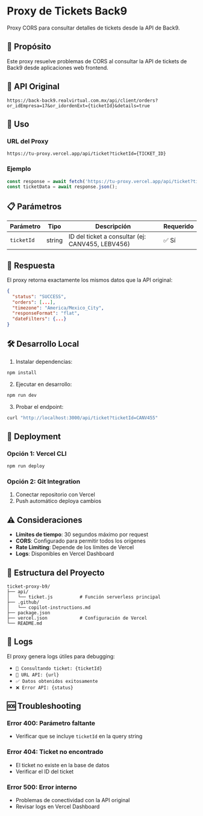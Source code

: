 # Proxy de Tickets Back9

Proxy CORS para consultar detalles de tickets desde la API de Back9.

## 🎯 Propósito

Este proxy resuelve problemas de CORS al consultar la API de tickets de Back9 desde aplicaciones web frontend.

## 🔗 API Original

```
https://back-back9.realvirtual.com.mx/api/client/orders?or_idEmpresa=17&or_idordenExt={ticketId}&details=true
```

## 🚀 Uso

### URL del Proxy
```
https://tu-proxy.vercel.app/api/ticket?ticketId={TICKET_ID}
```

### Ejemplo
```javascript
const response = await fetch('https://tu-proxy.vercel.app/api/ticket?ticketId=CANV455');
const ticketData = await response.json();
```

## 📋 Parámetros

| Parámetro | Tipo | Descripción | Requerido |
|-----------|------|-------------|-----------|
| `ticketId` | string | ID del ticket a consultar (ej: CANV455, LEBV456) | ✅ Sí |

## 📄 Respuesta

El proxy retorna exactamente los mismos datos que la API original:

```json
{
  "status": "SUCCESS",
  "orders": [...],
  "timezone": "America/Mexico_City",
  "responseFormat": "flat",
  "dateFilters": {...}
}
```

## 🛠️ Desarrollo Local

1. Instalar dependencias:
```bash
npm install
```

2. Ejecutar en desarrollo:
```bash
npm run dev
```

3. Probar el endpoint:
```bash
curl "http://localhost:3000/api/ticket?ticketId=CANV455"
```

## 🚀 Deployment

### Opción 1: Vercel CLI
```bash
npm run deploy
```

### Opción 2: Git Integration
1. Conectar repositorio con Vercel
2. Push automático deploya cambios

## ⚠️ Consideraciones

- **Límites de tiempo**: 30 segundos máximo por request
- **CORS**: Configurado para permitir todos los orígenes
- **Rate Limiting**: Depende de los límites de Vercel
- **Logs**: Disponibles en Vercel Dashboard

## 🔧 Estructura del Proyecto

```
ticket-proxy-b9/
├── api/
│   └── ticket.js          # Función serverless principal
├── .github/
│   └── copilot-instructions.md
├── package.json
├── vercel.json            # Configuración de Vercel
└── README.md
```

## 📝 Logs

El proxy genera logs útiles para debugging:
- `🎫 Consultando ticket: {ticketId}`
- `🔗 URL API: {url}`
- `✅ Datos obtenidos exitosamente`
- `❌ Error API: {status}`

## 🆘 Troubleshooting

### Error 400: Parámetro faltante
- Verificar que se incluye `ticketId` en la query string

### Error 404: Ticket no encontrado
- El ticket no existe en la base de datos
- Verificar el ID del ticket

### Error 500: Error interno
- Problemas de conectividad con la API original
- Revisar logs en Vercel Dashboard
